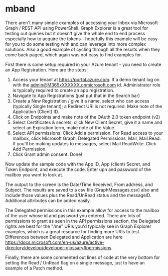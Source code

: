 # mband
There aren't many simple examples of accessing your Inbox via Microsoft Graph / REST API using PowerShell. Graph Explorer is a great tool for testing out queries but it doesn't give the whole end to end process especially how to acquire the tokens - hopefully this example will be easy for you to do some testing with and can leverage into more complex solutions. Also a good example of cycling through all the results when they come back paged, which again was not easy to find examples for.

First there is some setup required in your Azure tenant - you need to create an App Registration. Here are the steps:
1. Access your tenant at https://portal.azure.com. If a demo tenant log on with the admin@M365xXXXXXX.onmicrosoft.com id. Administrator role is typically required to create an app registration.
2. Navigate to App Registrations (just put that in the Search bar)
3. Create a New Registration / give it a name, select who can access (typically Single tenant); a Redirect URI is not required. Make note of the Application (Client) ID.
4. Click on Endpoints and make note of the OAuth 2.0 token endpoint (v2)
5. Select Certificates & secrets, click New Client Secret, give it a name and select an Expiration term, make note of the Value.
6. Select API permissions. Click Add a permission. For Read access to your mailbox, click Microsoft Graph, Delegated Permissions, Mail, Mail.Read. If you'll be making updates to messages, select Mail.ReadWrite. Click Add Permission.
7. Click Grant admin consent. Done!

Now update the sample code with the App ID, App (client) Secret, and Token Endpoint, and execute the code. Enter upn and password of the mailbox you want to look at.

The output to the screen is the Date/Time Received, From address, and Subject.
The results are saved to a csv file (GraphMessages.csv) also and include those values plus the Read/UnRead status and the messageID. Additional attributes can be added easily.

The Delegated permissions in this example allow for access to the mailbox of the user whose id and password you entered. There are lots of permissions to grant as seen in the API permissions section, the Delegated rights are best for the "/me" URIs you'd typically see in Graph Explorer examples, which is a great resource for finding more URIs to test.
Differences between Delegated and Application are here https://docs.microsoft.com/en-us/azure/active-directory/develop/developer-glossary#permissions.

Finally, there are some commented out lines of code at the very bottom for setting the Read / UnRead flag on a single message, just to have an example of a Patch method.
